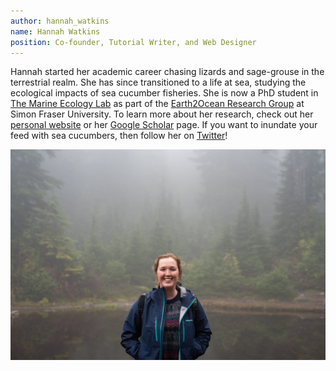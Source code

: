 ```yaml
---
author: hannah_watkins
name: Hannah Watkins
position: Co-founder, Tutorial Writer, and Web Designer
---
```


Hannah started her academic career chasing lizards and sage-grouse in the terrestrial realm. She has since transitioned to a life at sea, studying the ecological impacts of sea cucumber fisheries. She is now a PhD student in <a href="https://tmel.wordpress.com/" target="_blank">The Marine Ecology Lab</a> as part of the <a href="https://earthtooceansfu.ca/" target="_blank">Earth2Ocean Research Group</a> at Simon Fraser University. To learn more about her research, check out her <a href="https://hannahvwatkins.weebly.com/" target="_blank">personal website</a> or her <a href="https://scholar.google.com/citations?user=TKatZJwAAAAJ&hl=en" target="_blank">Google Scholar</a> page. If you want to inundate your feed with sea cucumbers, then follow her on <a href="https://twitter.com/hannahvwatkins" target="_blank">Twitter</a>! 

<div class="container author-row">
  <img src="/assets/images/about_photo_HW.JPG" class="img-fluid" alt="Responsive image">
</div>
